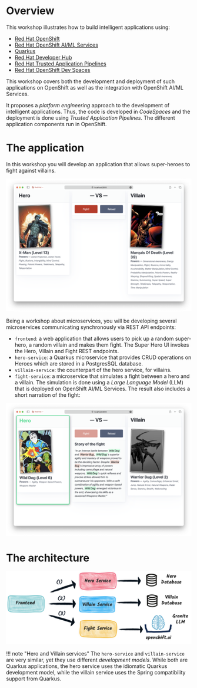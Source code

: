 # Overview

This workshop illustrates how to build intelligent applications using:

- [Red Hat OpenShift](https://www.openshift.com/)
- [Red Hat OpenShift AI/ML Services](https://www.openshift.com/ai-ml)
- [Quarkus](https://quarkus.io/)
- [Red Hat Developer Hub](https://developers.redhat.com/rhdh/overview)
- [Red Hat Trusted Application Pipelines](https://www.redhat.com/en/products/trusted-application-pipelines)
- [Red Hat OpenShift Dev Spaces](https://access.redhat.com/products/red-hat-openshift-dev-spaces)

This workshop covers both the development and deployment of such applications on OpenShift as well as the integration with OpenShift AI/ML Services.

It proposes a _platform engineering_ approach to the development of intelligent applications.
Thus, the code is developed in _CodeSpaces_ and the deployment is done using _Trusted Application Pipelines_.
The different application components run in OpenShift.

# The application

In this workshop you will develop an application that allows super-heroes to fight against villains. 

![The fight user interface, showing a sample fight](images/fight-ui.png)

Being a workshop about microservices, you will be developing several microservices communicating synchronously via REST API endpoints:

- `frontend`: a web application that allows users to pick up a random super-hero, a random villain and makes them fight. The Super Hero UI invokes the Hero, Villain and Fight REST endpoints.
- `hero-service`: a Quarkus microservice that provides CRUD operations on Heroes which are stored in a PostgresSQL database.
- `villain-service`: the counterpart of the hero service, for villains.
- `fight-service`: a microservice that simulates a fight between a hero and a villain. The simulation is done using a _Large Language Model_ (LLM) that is deployed on OpenShift AI/ML Services. The result also includes a short narration of the fight:

![The fight user interface, showing a sample fight result](images/fight-result.png)

# The architecture

![the architecture](images/architecture.png)

!!! note "Hero and Villain services"
    The `hero-service` and `villain-service` are very similar, yet they use different _development models_. While both are Quarkus applications, the hero service uses the idiomatic Quarkus development model, while the villain service uses the Spring compatibility support from Quarkus.

